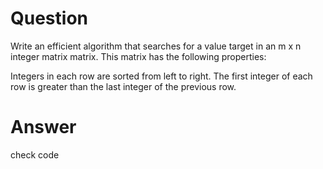 # Question
Write an efficient algorithm that searches for a value target in an m x n integer matrix matrix.
This matrix has the following properties:

Integers in each row are sorted from left to right.
The first integer of each row is greater than the last integer of the previous row.

# Answer

check code